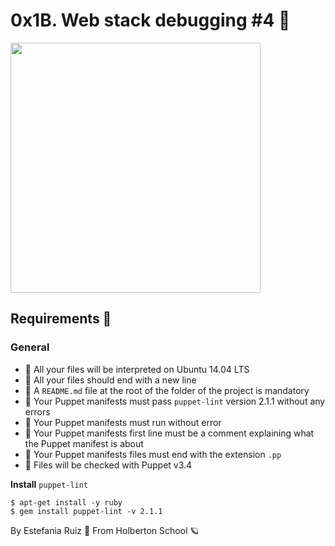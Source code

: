# 0x1B. Web stack debugging #4 📖
<img src = "https://s3.amazonaws.com/intranet-projects-files/holbertonschool-sysadmin_devops/313/frdkCrb.jpg" width = 400px length = 300px>

## Requirements 📑
### General
- 🚩 All your files will be interpreted on Ubuntu 14.04 LTS
- 🚩 All your files should end with a new line
- 🚩 A `README.md` file at the root of the folder of the project is mandatory
- 🚩 Your Puppet manifests must pass `puppet-lint` version 2.1.1 without any errors
- 🚩 Your Puppet manifests must run without error
- 🚩 Your Puppet manifests first line must be a comment explaining what the Puppet manifest is about
- 🚩 Your Puppet manifests files must end with the extension `.pp`
- 🚩 Files will be checked with Puppet v3.4

**Install** `puppet-lint`
```
$ apt-get install -y ruby
$ gem install puppet-lint -v 2.1.1
```

By Estefania Ruiz 🦌 From Holberton School 🪐
